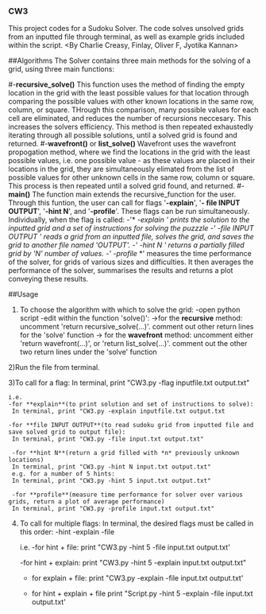 ### CW3
This project codes for a Sudoku Solver. The code solves unsolved grids from an inputted file through terminal, as well as example grids included within the script. 
<By Charlie Creasy, Finlay, Oliver F, Jyotika Kannan>


##Algorithms
The Solver contains three main methods for the solving of a grid, using three main functions:

#-**recursive_solve()**
This function uses the method of finding the empty location in the grid with the least possible values for that location through comparing the possible values with other known locations in the same row, column, or square. THrough this comparison, many possible values for each cell are eliminated, and reduces the number of recursions neccesary. This increases the solvers efficiency. This method is then repeated exhaustedly iterating through all possible solutions, until a solved grid is found and returned.
#-**wavefront()** or **list_solve()**
Wavefront uses the wavefront propogation method, where we find the locations in the grid with the least possible values, i.e. one possible value - as these values are placed in their locations in the grid, they are simultaneously elimated from the list of possible values for other unknown cells in the same row, column or square. This process is then repeated until a solved grid found, and returned.
#-**main()** 
The function main extends the recursive_function for the user. Through this funtion, the user can call for flags '**-explain**', '**- file INPUT OUTPUT**', '**-hint N**', and '**-profile**'. These flags can be run simultaneously.
Individually, when the flag is called:
  -'* *-explain* *' prints the solution to the inputted grid and a set of instructions for solving the puzzzle
  -'* *-file INPUT OUTPUT* *' reads a grid from an inputted file, solves the grid, and saves the grid to another file named 'OUTPUT'.
  -'* *-hint N* *' returns a partially filled grid by 'N' number of values.
  -'* *-profile* *' measures the time performance of the solver, for grids of various sizes and difficulties. It then averages the performance of the solver, summarises the results and returns a plot conveying these results.
  
##Usage
1) To choose the algorithm with which to solve the grid:
    -open python script 
    -edit within the function 'solve()':
        ->for the **recursive** method: uncomment 'return recursive_solve(...)'. comment out other return lines for the 'solve' function 
        -> for the **wavefront** method: uncomment either 'return wavefront(...)', or 'return list_solve(...)'. comment out the other two return lines under            the 'solve' function
        
2)Run the file from terminal. 

3)To call for a flag:
    In terminal, print "CW3.py -flag inputfile.txt output.txt"
    
    i.e.
    -for **explain**(to print solution and set of instructions to solve):
     In terminal, print "CW3.py -explain inputfile.txt output.txt
     
    -for **file INPUT OUTPUT**(to read sudoku grid from inputted file and save solved grid to output file):
     In terminal, print "CW3.py -file input.txt output.txt"
     
     -for **hint N**(return a grid filled with *n* previously unknown locations)
     In terminal, print "CW3.py -hint N input.txt output.txt"
     e.g. for a number of 5 hints:
     In terminal, print "CW3.py -hint 5 input.txt output.txt"
     
     -for **profile**(measure time performance for solver over various grids, return a plot of average performance)
     In terminal, print "CW3.py -profile input.txt output.txt"
     
 4) To call for multiple flags:
    In terminal, the desired flags must be called in this order:
    -hint  -explain  -file 
    
    i.e.
    -for hint + file:
      print "CW3.py -hint 5 -file input.txt output.txt'
      
    -for hint + explain:
      print "CW3.py -hint 5 -explain input.txt output.txt"
      
    - for explain + file:
      print "CW3.py -explain -file input.txt output.txt'
      
    - for hint + explain + file
      print "Script.py -hint 5 -explain -file input.txt output.txt'
        
        
       
        
  

  
  
